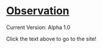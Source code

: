 <h1><a target='_blank' href='https://placidityisepic.github.io/Observation/index.html'>Observation</a></h1>
Current Version: Alpha 1.0

Click the text above to go to the site!
